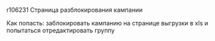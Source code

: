 r106231
Страница разблокирования кампании

Как попасть: заблокировать кампанию на странице выгрузки в xls и попытаться отредактировать группу

